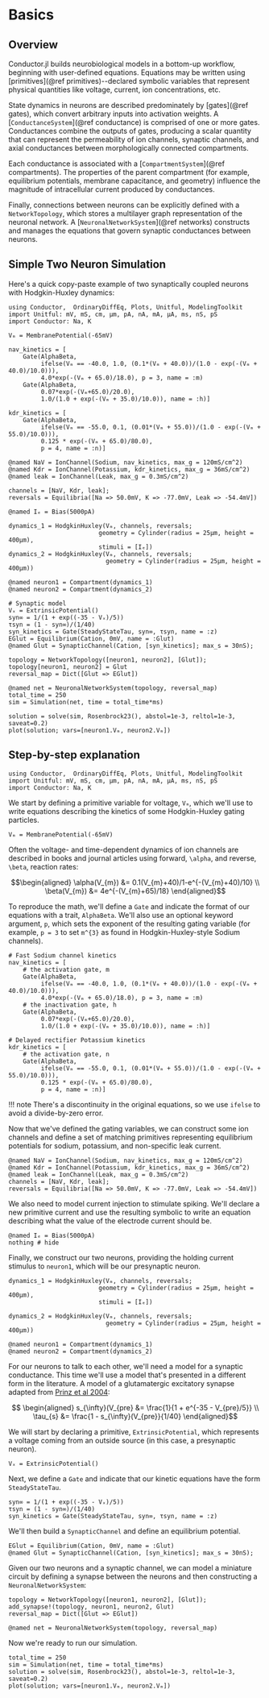# Basics

## Overview

Conductor.jl builds neurobiological models in a bottom-up workflow, beginning with
user-defined equations. Equations may be written using [primitives](@ref primitives)--declared
symbolic variables that represent physical quantities like voltage, current, ion
concentrations, etc.

State dynamics in neurons are described predominately by [gates](@ref gates), which convert
arbitrary inputs into activation weights. A [`ConductanceSystem`](@ref conductance) is
comprised of one or more gates. Conductances combine the outputs of gates, producing a
scalar quantity that can represent the permeability of ion channels, synaptic channels, and
axial conductances between morphologically connected compartments.

Each conductance is associated with a [`CompartmentSystem`](@ref compartments). The
properties of the parent compartment (for example, equilibrium potentials, membrane capacitance,
and geometry) influence the magnitude of intracellular current produced by conductances.

Finally, connections between neurons can be explicitly defined with a `NetworkTopology`,
which stores a multilayer graph representation of the neuronal network. A
[`NeuronalNetworkSystem`](@ref networks) constructs and manages the equations that govern
synaptic conductances between neurons.

## Simple Two Neuron Simulation

Here's a quick copy-paste example of two synaptically coupled neurons with Hodgkin-Huxley
dynamics:

```@example
using Conductor,  OrdinaryDiffEq, Plots, Unitful, ModelingToolkit
import Unitful: mV, mS, cm, µm, pA, nA, mA, µA, ms, nS, pS
import Conductor: Na, K

Vₘ = MembranePotential(-65mV)

nav_kinetics = [
    Gate(AlphaBeta,
         ifelse(Vₘ == -40.0, 1.0, (0.1*(Vₘ + 40.0))/(1.0 - exp(-(Vₘ + 40.0)/10.0))),
         4.0*exp(-(Vₘ + 65.0)/18.0), p = 3, name = :m)
    Gate(AlphaBeta,
         0.07*exp(-(Vₘ+65.0)/20.0),
         1.0/(1.0 + exp(-(Vₘ + 35.0)/10.0)), name = :h)]

kdr_kinetics = [
    Gate(AlphaBeta,
         ifelse(Vₘ == -55.0, 0.1, (0.01*(Vₘ + 55.0))/(1.0 - exp(-(Vₘ + 55.0)/10.0))),
         0.125 * exp(-(Vₘ + 65.0)/80.0),
         p = 4, name = :n)]

@named NaV = IonChannel(Sodium, nav_kinetics, max_g = 120mS/cm^2)
@named Kdr = IonChannel(Potassium, kdr_kinetics, max_g = 36mS/cm^2)
@named leak = IonChannel(Leak, max_g = 0.3mS/cm^2)

channels = [NaV, Kdr, leak];
reversals = Equilibria([Na => 50.0mV, K => -77.0mV, Leak => -54.4mV])

@named Iₑ = Bias(5000pA)

dynamics_1 = HodgkinHuxley(Vₘ, channels, reversals;
                         geometry = Cylinder(radius = 25µm, height = 400µm),
                         stimuli = [Iₑ])
dynamics_2 = HodgkinHuxley(Vₘ, channels, reversals;
                           geometry = Cylinder(radius = 25µm, height = 400µm))

@named neuron1 = Compartment(dynamics_1)
@named neuron2 = Compartment(dynamics_2)

# Synaptic model
Vₓ = ExtrinsicPotential()
syn∞ = 1/(1 + exp((-35 - Vₓ)/5))
τsyn = (1 - syn∞)/(1/40)
syn_kinetics = Gate(SteadyStateTau, syn∞, τsyn, name = :z)
EGlut = Equilibrium(Cation, 0mV, name = :Glut)
@named Glut = SynapticChannel(Cation, [syn_kinetics]; max_s = 30nS);

topology = NetworkTopology([neuron1, neuron2], [Glut]);
topology[neuron1, neuron2] = Glut
reversal_map = Dict([Glut => EGlut])

@named net = NeuronalNetworkSystem(topology, reversal_map)
total_time = 250
sim = Simulation(net, time = total_time*ms)

solution = solve(sim, Rosenbrock23(), abstol=1e-3, reltol=1e-3, saveat=0.2)
plot(solution; vars=[neuron1.Vₘ, neuron2.Vₘ])
```

## Step-by-step explanation
```@setup gate_example
using Conductor,  OrdinaryDiffEq, Plots, Unitful, ModelingToolkit
import Unitful: mV, mS, cm, µm, pA, nA, mA, µA, ms, nS, pS
import Conductor: Na, K
```
We start by defining a primitive variable for voltage, `Vₘ`, which we'll use to write
equations describing the kinetics of some Hodgkin-Huxley gating particles.

```@example gate_example; continued = true
Vₘ = MembranePotential(-65mV)
```
Often the voltage- and time-dependent dynamics of ion channels are described in books and
journal articles using forward, ``\alpha``, and reverse, ``\beta``, reaction rates:

```math
\begin{aligned}
\alpha(V_{m}) &= 0.1(V_{m}+40)/1-e^{-(V_{m}+40)/10} \\
\beta(V_{m}) &= 4e^{-(V_{m}+65)/18}
\end{aligned}
```
To reproduce the math, we'll define a `Gate` and indicate the format of our equations with a
trait, `AlphaBeta`. We'll also use an optional keyword argument, `p`, which sets the
exponent of the resulting gating variable (for example, `p = 3` to set ``m^{3}`` as found in
Hodgkin-Huxley-style Sodium channels). 

```@example gate_example; continued = true
# Fast Sodium channel kinetics
nav_kinetics = [
    # the activation gate, m
    Gate(AlphaBeta,
         ifelse(Vₘ == -40.0, 1.0, (0.1*(Vₘ + 40.0))/(1.0 - exp(-(Vₘ + 40.0)/10.0))),
         4.0*exp(-(Vₘ + 65.0)/18.0), p = 3, name = :m)
    # the inactivation gate, h
    Gate(AlphaBeta,
         0.07*exp(-(Vₘ+65.0)/20.0),
         1.0/(1.0 + exp(-(Vₘ + 35.0)/10.0)), name = :h)]

# Delayed rectifier Potassium kinetics
kdr_kinetics = [
    # the activation gate, n
    Gate(AlphaBeta,
         ifelse(Vₘ == -55.0, 0.1, (0.01*(Vₘ + 55.0))/(1.0 - exp(-(Vₘ + 55.0)/10.0))),
         0.125 * exp(-(Vₘ + 65.0)/80.0),
         p = 4, name = :n)]
```
!!! note
    There's a discontinuity in the original equations, so we use `ifelse` to avoid a
    divide-by-zero error.

Now that we've defined the gating variables, we can construct some ion channels and define a
set of matching primitives representing equilibrium potentials for sodium, potassium, and
non-specific leak current. 

```@example gate_example; continued = true
@named NaV = IonChannel(Sodium, nav_kinetics, max_g = 120mS/cm^2)
@named Kdr = IonChannel(Potassium, kdr_kinetics, max_g = 36mS/cm^2)
@named leak = IonChannel(Leak, max_g = 0.3mS/cm^2)
channels = [NaV, Kdr, leak];
reversals = Equilibria([Na => 50.0mV, K => -77.0mV, Leak => -54.4mV])
```
We also need to model current injection to stimulate spiking. We'll declare a new primitive
current and use the resulting symbolic to write an equation describing what the value of the
electrode current should be.

```@example gate_example; continued = true
@named Iₑ = Bias(5000pA)
nothing # hide
```

Finally, we construct our two neurons, providing the holding current stimulus to `neuron1`,
which will be our presynaptic neuron.

```@example gate_example
dynamics_1 = HodgkinHuxley(Vₘ, channels, reversals;
                         geometry = Cylinder(radius = 25µm, height = 400µm),
                         stimuli = [Iₑ])

dynamics_2 = HodgkinHuxley(Vₘ, channels, reversals;
                           geometry = Cylinder(radius = 25µm, height = 400µm))

@named neuron1 = Compartment(dynamics_1)
@named neuron2 = Compartment(dynamics_2)
``` 
For our neurons to talk to each other, we'll need a model for a synaptic conductance. This
time we'll use a model that's presented in a different form in the literature. A model of a
glutamatergic excitatory synapse adapted from
[Prinz et al 2004](https://www.nature.com/articles/nn1352):

```math
    \begin{aligned}
    s_{\infty}(V_{pre} &= \frac{1}{1 + e^{-35 - V_{pre}/5}} \\
    \tau_{s}   &= \frac{1 - s_{\infty}(V_{pre}}{1/40}
    \end{aligned}
```
We will start by declaring a primitive, `ExtrinsicPotential`, which represents a voltage
coming from an outside source (in this case, a presynaptic neuron). 

```@example gate_example; continued=true
Vₓ = ExtrinsicPotential()
```
Next, we define a `Gate` and indicate that our kinetic equations have the form
`SteadyStateTau`. 

```@example gate_example; continued=true
syn∞ = 1/(1 + exp((-35 - Vₓ)/5))
τsyn = (1 - syn∞)/(1/40)
syn_kinetics = Gate(SteadyStateTau, syn∞, τsyn, name = :z)
```
We'll then build a `SynapticChannel` and define an equilibrium potential.

```@example gate_example; continued=true
EGlut = Equilibrium(Cation, 0mV, name = :Glut)
@named Glut = SynapticChannel(Cation, [syn_kinetics]; max_s = 30nS);
```
Given our two neurons and a synaptic channel, we can model a miniature circuit by defining
a synapse between the neurons and then constructing a `NeuronalNetworkSystem`:

```@example gate_example; continued=true
topology = NetworkTopology([neuron1, neuron2], [Glut]);
add_synapse!(topology, neuron1, neuron2, Glut)
reversal_map = Dict([Glut => EGlut])

@named net = NeuronalNetworkSystem(topology, reversal_map)
```
Now we're ready to run our simulation.

```@example gate_example
total_time = 250
sim = Simulation(net, time = total_time*ms)
solution = solve(sim, Rosenbrock23(), abstol=1e-3, reltol=1e-3, saveat=0.2)
plot(solution; vars=[neuron1.Vₘ, neuron2.Vₘ])
```

